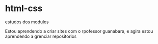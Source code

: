 # html-css
 estudos dos modulos

 Estou aprendendo a criar sites com o rpofessor guanabara, e agira estou aprendendo a grenciar repositorios
